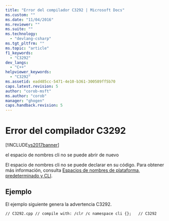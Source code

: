 ```yaml
---
title: "Error del compilador C3292 | Microsoft Docs"
ms.custom: ""
ms.date: "11/04/2016"
ms.reviewer: ""
ms.suite: ""
ms.technology: 
  - "devlang-csharp"
ms.tgt_pltfrm: ""
ms.topic: "article"
f1_keywords: 
  - "C3292"
dev_langs: 
  - "C++"
helpviewer_keywords: 
  - "C3292"
ms.assetid: ead485cc-5471-4e10-b361-300589ff5b70
caps.latest.revision: 5
author: "corob-msft"
ms.author: "corob"
manager: "ghogen"
caps.handback.revision: 5
---
```

# Error del compilador C3292
[!INCLUDE[vs2017banner](../../assembler/inline/includes/vs2017banner.md)]

el espacio de nombres cli no se puede abrir de nuevo  
  
 El espacio de nombres cli no se puede declarar en su código.  Para obtener más información, consulta [Espacios de nombres de plataforma, predeterminado y CLI](../../windows/platform-default-and-cli-namespaces-cpp-component-extensions.md).  
  
## Ejemplo  
 El ejemplo siguiente genera la advertencia C3292.  
  
```  
// C3292.cpp // compile with: /clr /c namespace cli {};   // C3292  
```
